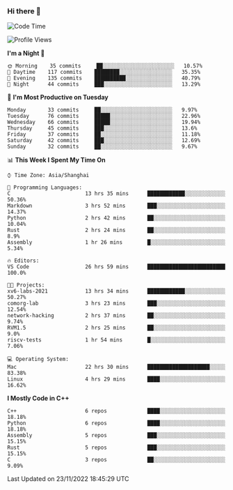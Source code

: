 ### Hi there 👋

<!--
**KarmaD7/KarmaD7** is a ✨ _special_ ✨ repository because its `README.md` (this file) appears on your GitHub profile.

Here are some ideas to get you started:

- 🔭 I’m currently working on ...
- 🌱 I’m currently learning ...
- 👯 I’m looking to collaborate on ...
- 🤔 I’m looking for help with ...
- 💬 Ask me about ...
- 📫 How to reach me: ...
- 😄 Pronouns: ...
- ⚡ Fun fact: ...
-->

<!--START_SECTION:waka-->
![Code Time](http://img.shields.io/badge/Code%20Time-122%20hrs%2028%20mins-blue)

![Profile Views](http://img.shields.io/badge/Profile%20Views-18-blue)

**I'm a Night 🦉** 

```text
🌞 Morning    35 commits     ██░░░░░░░░░░░░░░░░░░░░░░░   10.57% 
🌆 Daytime    117 commits    ████████░░░░░░░░░░░░░░░░░   35.35% 
🌃 Evening    135 commits    ██████████░░░░░░░░░░░░░░░   40.79% 
🌙 Night      44 commits     ███░░░░░░░░░░░░░░░░░░░░░░   13.29%

```
📅 **I'm Most Productive on Tuesday** 

```text
Monday       33 commits     ██░░░░░░░░░░░░░░░░░░░░░░░   9.97% 
Tuesday      76 commits     █████░░░░░░░░░░░░░░░░░░░░   22.96% 
Wednesday    66 commits     █████░░░░░░░░░░░░░░░░░░░░   19.94% 
Thursday     45 commits     ███░░░░░░░░░░░░░░░░░░░░░░   13.6% 
Friday       37 commits     ██░░░░░░░░░░░░░░░░░░░░░░░   11.18% 
Saturday     42 commits     ███░░░░░░░░░░░░░░░░░░░░░░   12.69% 
Sunday       32 commits     ██░░░░░░░░░░░░░░░░░░░░░░░   9.67%

```


📊 **This Week I Spent My Time On** 

```text
⌚︎ Time Zone: Asia/Shanghai

💬 Programming Languages: 
C                        13 hrs 35 mins      ████████████░░░░░░░░░░░░░   50.36% 
Markdown                 3 hrs 52 mins       ███░░░░░░░░░░░░░░░░░░░░░░   14.37% 
Python                   2 hrs 42 mins       ██░░░░░░░░░░░░░░░░░░░░░░░   10.04% 
Rust                     2 hrs 24 mins       ██░░░░░░░░░░░░░░░░░░░░░░░   8.9% 
Assembly                 1 hr 26 mins        █░░░░░░░░░░░░░░░░░░░░░░░░   5.34%

🔥 Editors: 
VS Code                  26 hrs 59 mins      █████████████████████████   100.0%

🐱‍💻 Projects: 
xv6-labs-2021            13 hrs 34 mins      ████████████░░░░░░░░░░░░░   50.27% 
comorg-lab               3 hrs 23 mins       ███░░░░░░░░░░░░░░░░░░░░░░   12.54% 
network-hacking          2 hrs 37 mins       ██░░░░░░░░░░░░░░░░░░░░░░░   9.74% 
RVM1.5                   2 hrs 25 mins       ██░░░░░░░░░░░░░░░░░░░░░░░   9.0% 
riscv-tests              1 hr 54 mins        █░░░░░░░░░░░░░░░░░░░░░░░░   7.06%

💻 Operating System: 
Mac                      22 hrs 30 mins      ████████████████████░░░░░   83.38% 
Linux                    4 hrs 29 mins       ████░░░░░░░░░░░░░░░░░░░░░   16.62%

```

**I Mostly Code in C++** 

```text
C++                      6 repos             ████░░░░░░░░░░░░░░░░░░░░░   18.18% 
Python                   6 repos             ████░░░░░░░░░░░░░░░░░░░░░   18.18% 
Assembly                 5 repos             ███░░░░░░░░░░░░░░░░░░░░░░   15.15% 
Rust                     5 repos             ███░░░░░░░░░░░░░░░░░░░░░░   15.15% 
C                        3 repos             ██░░░░░░░░░░░░░░░░░░░░░░░   9.09%

```



 Last Updated on 23/11/2022 18:45:29 UTC
<!--END_SECTION:waka-->
